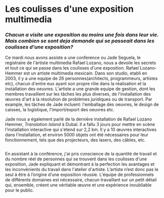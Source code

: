 # Les coulisses d'une exposition multimedia

### _Chacun a visite une exposition au moins une fois dans leur vie. Mais combien se sont deja demande qui se passeait dans les coulisses d'une exposition?_

Ce mardi nous avons assiste a une conference ou Jade Seguela, le registraire de l'àrtiste multimedia Rafael Lozano, nous a devoile les secrets et tout ce qui se passe dans les coulisses d'une exposition.
Rafael Lozano-Hemmer est un artiste multimedia mexicain. Dans son studio, etabli en 2003, il y a une equipe de 26 personnes(architects, programmeurs, artistes etc), chacun d'entre eux ayant son propre rôle dans la réalisation et la installation des oeuvres. L'artiste a une grande equipe de gestion, dont les membres travaillent sur les tâches les plus diverses, de l'installation des œuvres d'art à la résolution de problèmes juridiques ou de transport. Par example, les tâches de Jade incluent: l'emballage des oeuvres, le design de caisses, la logistique, l'import/export des oeuvres etc. 


Jade nous a également parlé de la dernière installation de Rafael Lozano Hemmer, _Translation Island_ à Dubaï. Il a fallu 3 jours pour mettre en scène l'installation interactive qui s'étend sur 2,2 km. Il y a 10 œuvres interactives dans l'installation, et environ 5000 objets ont été nécessaires pour leur fonctionnement, tels que des projecteurs, des lasers, des câbles, etc.

![]()

En assistant à la conférence, j'ai pris conscience de la quantité de travail et du nombre réel de personnes qui se trouvent dans les coulisses d'une exposition, Jade expliquant et démontrant à la perfection les avantages et les inconvénients du travail dans l'atelier d'artiste. L’artiste n’est donc pas le seul à être à l’origine d’une exposition réussie. L'équipe de professionnels de différents domaines est nécessaire, chacun travaillant sur un petit détail qui, ensemble, créent une véritable œuvre et une expérience inoubliable pour le public.




